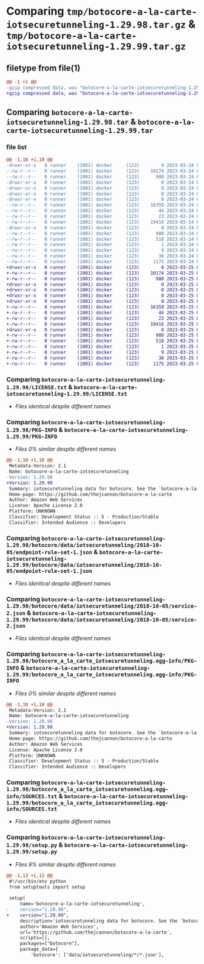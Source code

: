 # Comparing `tmp/botocore-a-la-carte-iotsecuretunneling-1.29.98.tar.gz` & `tmp/botocore-a-la-carte-iotsecuretunneling-1.29.99.tar.gz`

## filetype from file(1)

```diff
@@ -1 +1 @@
-gzip compressed data, was "botocore-a-la-carte-iotsecuretunneling-1.29.98.tar", last modified: Fri Mar 24 01:24:21 2023, max compression
+gzip compressed data, was "botocore-a-la-carte-iotsecuretunneling-1.29.99.tar", last modified: Sat Mar 25 01:22:43 2023, max compression
```

## Comparing `botocore-a-la-carte-iotsecuretunneling-1.29.98.tar` & `botocore-a-la-carte-iotsecuretunneling-1.29.99.tar`

### file list

```diff
@@ -1,18 +1,18 @@
-drwxr-xr-x   0 runner    (1001) docker     (123)        0 2023-03-24 01:24:21.637962 botocore-a-la-carte-iotsecuretunneling-1.29.98/
--rw-r--r--   0 runner    (1001) docker     (123)    10174 2023-03-24 01:24:21.000000 botocore-a-la-carte-iotsecuretunneling-1.29.98/LICENSE.txt
--rw-r--r--   0 runner    (1001) docker     (123)      980 2023-03-24 01:24:21.637962 botocore-a-la-carte-iotsecuretunneling-1.29.98/PKG-INFO
-drwxr-xr-x   0 runner    (1001) docker     (123)        0 2023-03-24 01:24:21.637962 botocore-a-la-carte-iotsecuretunneling-1.29.98/botocore/
-drwxr-xr-x   0 runner    (1001) docker     (123)        0 2023-03-24 01:24:21.637962 botocore-a-la-carte-iotsecuretunneling-1.29.98/botocore/data/
-drwxr-xr-x   0 runner    (1001) docker     (123)        0 2023-03-24 01:24:21.637962 botocore-a-la-carte-iotsecuretunneling-1.29.98/botocore/data/iotsecuretunneling/
-drwxr-xr-x   0 runner    (1001) docker     (123)        0 2023-03-24 01:24:21.637962 botocore-a-la-carte-iotsecuretunneling-1.29.98/botocore/data/iotsecuretunneling/2018-10-05/
--rw-r--r--   0 runner    (1001) docker     (123)    16359 2023-03-24 01:23:57.000000 botocore-a-la-carte-iotsecuretunneling-1.29.98/botocore/data/iotsecuretunneling/2018-10-05/endpoint-rule-set-1.json
--rw-r--r--   0 runner    (1001) docker     (123)       44 2023-03-24 01:23:57.000000 botocore-a-la-carte-iotsecuretunneling-1.29.98/botocore/data/iotsecuretunneling/2018-10-05/examples-1.json
--rw-r--r--   0 runner    (1001) docker     (123)       23 2023-03-24 01:23:57.000000 botocore-a-la-carte-iotsecuretunneling-1.29.98/botocore/data/iotsecuretunneling/2018-10-05/paginators-1.json
--rw-r--r--   0 runner    (1001) docker     (123)    19416 2023-03-24 01:23:57.000000 botocore-a-la-carte-iotsecuretunneling-1.29.98/botocore/data/iotsecuretunneling/2018-10-05/service-2.json
-drwxr-xr-x   0 runner    (1001) docker     (123)        0 2023-03-24 01:24:21.637962 botocore-a-la-carte-iotsecuretunneling-1.29.98/botocore_a_la_carte_iotsecuretunneling.egg-info/
--rw-r--r--   0 runner    (1001) docker     (123)      980 2023-03-24 01:24:21.000000 botocore-a-la-carte-iotsecuretunneling-1.29.98/botocore_a_la_carte_iotsecuretunneling.egg-info/PKG-INFO
--rw-r--r--   0 runner    (1001) docker     (123)      518 2023-03-24 01:24:21.000000 botocore-a-la-carte-iotsecuretunneling-1.29.98/botocore_a_la_carte_iotsecuretunneling.egg-info/SOURCES.txt
--rw-r--r--   0 runner    (1001) docker     (123)        1 2023-03-24 01:24:21.000000 botocore-a-la-carte-iotsecuretunneling-1.29.98/botocore_a_la_carte_iotsecuretunneling.egg-info/dependency_links.txt
--rw-r--r--   0 runner    (1001) docker     (123)        9 2023-03-24 01:24:21.000000 botocore-a-la-carte-iotsecuretunneling-1.29.98/botocore_a_la_carte_iotsecuretunneling.egg-info/top_level.txt
--rw-r--r--   0 runner    (1001) docker     (123)       38 2023-03-24 01:24:21.637962 botocore-a-la-carte-iotsecuretunneling-1.29.98/setup.cfg
--rw-r--r--   0 runner    (1001) docker     (123)     1175 2023-03-24 01:24:21.000000 botocore-a-la-carte-iotsecuretunneling-1.29.98/setup.py
+drwxr-xr-x   0 runner    (1001) docker     (123)        0 2023-03-25 01:22:43.871649 botocore-a-la-carte-iotsecuretunneling-1.29.99/
+-rw-r--r--   0 runner    (1001) docker     (123)    10174 2023-03-25 01:22:43.000000 botocore-a-la-carte-iotsecuretunneling-1.29.99/LICENSE.txt
+-rw-r--r--   0 runner    (1001) docker     (123)      980 2023-03-25 01:22:43.867648 botocore-a-la-carte-iotsecuretunneling-1.29.99/PKG-INFO
+drwxr-xr-x   0 runner    (1001) docker     (123)        0 2023-03-25 01:22:43.867648 botocore-a-la-carte-iotsecuretunneling-1.29.99/botocore/
+drwxr-xr-x   0 runner    (1001) docker     (123)        0 2023-03-25 01:22:43.867648 botocore-a-la-carte-iotsecuretunneling-1.29.99/botocore/data/
+drwxr-xr-x   0 runner    (1001) docker     (123)        0 2023-03-25 01:22:43.867648 botocore-a-la-carte-iotsecuretunneling-1.29.99/botocore/data/iotsecuretunneling/
+drwxr-xr-x   0 runner    (1001) docker     (123)        0 2023-03-25 01:22:43.867648 botocore-a-la-carte-iotsecuretunneling-1.29.99/botocore/data/iotsecuretunneling/2018-10-05/
+-rw-r--r--   0 runner    (1001) docker     (123)    16359 2023-03-25 01:22:12.000000 botocore-a-la-carte-iotsecuretunneling-1.29.99/botocore/data/iotsecuretunneling/2018-10-05/endpoint-rule-set-1.json
+-rw-r--r--   0 runner    (1001) docker     (123)       44 2023-03-25 01:22:12.000000 botocore-a-la-carte-iotsecuretunneling-1.29.99/botocore/data/iotsecuretunneling/2018-10-05/examples-1.json
+-rw-r--r--   0 runner    (1001) docker     (123)       23 2023-03-25 01:22:12.000000 botocore-a-la-carte-iotsecuretunneling-1.29.99/botocore/data/iotsecuretunneling/2018-10-05/paginators-1.json
+-rw-r--r--   0 runner    (1001) docker     (123)    19416 2023-03-25 01:22:12.000000 botocore-a-la-carte-iotsecuretunneling-1.29.99/botocore/data/iotsecuretunneling/2018-10-05/service-2.json
+drwxr-xr-x   0 runner    (1001) docker     (123)        0 2023-03-25 01:22:43.867648 botocore-a-la-carte-iotsecuretunneling-1.29.99/botocore_a_la_carte_iotsecuretunneling.egg-info/
+-rw-r--r--   0 runner    (1001) docker     (123)      980 2023-03-25 01:22:43.000000 botocore-a-la-carte-iotsecuretunneling-1.29.99/botocore_a_la_carte_iotsecuretunneling.egg-info/PKG-INFO
+-rw-r--r--   0 runner    (1001) docker     (123)      518 2023-03-25 01:22:43.000000 botocore-a-la-carte-iotsecuretunneling-1.29.99/botocore_a_la_carte_iotsecuretunneling.egg-info/SOURCES.txt
+-rw-r--r--   0 runner    (1001) docker     (123)        1 2023-03-25 01:22:43.000000 botocore-a-la-carte-iotsecuretunneling-1.29.99/botocore_a_la_carte_iotsecuretunneling.egg-info/dependency_links.txt
+-rw-r--r--   0 runner    (1001) docker     (123)        9 2023-03-25 01:22:43.000000 botocore-a-la-carte-iotsecuretunneling-1.29.99/botocore_a_la_carte_iotsecuretunneling.egg-info/top_level.txt
+-rw-r--r--   0 runner    (1001) docker     (123)       38 2023-03-25 01:22:43.871649 botocore-a-la-carte-iotsecuretunneling-1.29.99/setup.cfg
+-rw-r--r--   0 runner    (1001) docker     (123)     1175 2023-03-25 01:22:43.000000 botocore-a-la-carte-iotsecuretunneling-1.29.99/setup.py
```

### Comparing `botocore-a-la-carte-iotsecuretunneling-1.29.98/LICENSE.txt` & `botocore-a-la-carte-iotsecuretunneling-1.29.99/LICENSE.txt`

 * *Files identical despite different names*

### Comparing `botocore-a-la-carte-iotsecuretunneling-1.29.98/PKG-INFO` & `botocore-a-la-carte-iotsecuretunneling-1.29.99/PKG-INFO`

 * *Files 0% similar despite different names*

```diff
@@ -1,10 +1,10 @@
 Metadata-Version: 2.1
 Name: botocore-a-la-carte-iotsecuretunneling
-Version: 1.29.98
+Version: 1.29.99
 Summary: iotsecuretunneling data for botocore. See the `botocore-a-la-carte` package for more info.
 Home-page: https://github.com/thejcannon/botocore-a-la-carte
 Author: Amazon Web Services
 License: Apache License 2.0
 Platform: UNKNOWN
 Classifier: Development Status :: 5 - Production/Stable
 Classifier: Intended Audience :: Developers
```

### Comparing `botocore-a-la-carte-iotsecuretunneling-1.29.98/botocore/data/iotsecuretunneling/2018-10-05/endpoint-rule-set-1.json` & `botocore-a-la-carte-iotsecuretunneling-1.29.99/botocore/data/iotsecuretunneling/2018-10-05/endpoint-rule-set-1.json`

 * *Files identical despite different names*

### Comparing `botocore-a-la-carte-iotsecuretunneling-1.29.98/botocore/data/iotsecuretunneling/2018-10-05/service-2.json` & `botocore-a-la-carte-iotsecuretunneling-1.29.99/botocore/data/iotsecuretunneling/2018-10-05/service-2.json`

 * *Files identical despite different names*

### Comparing `botocore-a-la-carte-iotsecuretunneling-1.29.98/botocore_a_la_carte_iotsecuretunneling.egg-info/PKG-INFO` & `botocore-a-la-carte-iotsecuretunneling-1.29.99/botocore_a_la_carte_iotsecuretunneling.egg-info/PKG-INFO`

 * *Files 0% similar despite different names*

```diff
@@ -1,10 +1,10 @@
 Metadata-Version: 2.1
 Name: botocore-a-la-carte-iotsecuretunneling
-Version: 1.29.98
+Version: 1.29.99
 Summary: iotsecuretunneling data for botocore. See the `botocore-a-la-carte` package for more info.
 Home-page: https://github.com/thejcannon/botocore-a-la-carte
 Author: Amazon Web Services
 License: Apache License 2.0
 Platform: UNKNOWN
 Classifier: Development Status :: 5 - Production/Stable
 Classifier: Intended Audience :: Developers
```

### Comparing `botocore-a-la-carte-iotsecuretunneling-1.29.98/botocore_a_la_carte_iotsecuretunneling.egg-info/SOURCES.txt` & `botocore-a-la-carte-iotsecuretunneling-1.29.99/botocore_a_la_carte_iotsecuretunneling.egg-info/SOURCES.txt`

 * *Files identical despite different names*

### Comparing `botocore-a-la-carte-iotsecuretunneling-1.29.98/setup.py` & `botocore-a-la-carte-iotsecuretunneling-1.29.99/setup.py`

 * *Files 9% similar despite different names*

```diff
@@ -1,13 +1,13 @@
 #!/usr/bin/env python
 from setuptools import setup
 
 setup(
     name='botocore-a-la-carte-iotsecuretunneling',
-    version="1.29.98",
+    version="1.29.99",
     description='iotsecuretunneling data for botocore. See the `botocore-a-la-carte` package for more info.',
     author='Amazon Web Services',
     url='https://github.com/thejcannon/botocore-a-la-carte',
     scripts=[],
     packages=["botocore"],
     package_data={
         'botocore': ['data/iotsecuretunneling/*/*.json'],
```

